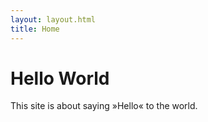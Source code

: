 ```yaml
---
layout: layout.html
title: Home
---
```


# Hello World

This site is about saying »Hello« to the world.
